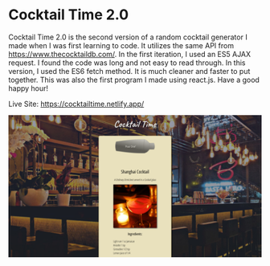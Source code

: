 # Cocktail Time 2.0

Cocktail Time 2.0 is the second version of a random cocktail generator I made when I was first learning to code. It utilizes the same API from https://www.thecocktaildb.com/. In the first iteration, I used an ES5 AJAX request. I found the code was long and not easy to read through. In this version, I used the ES6 fetch method. It is much cleaner and faster to put together. This was also the first program I made using react.js. Have a good happy hour!

Live Site: https://cocktailtime.netlify.app/

![Cocktail Time!](./src/images/cocktail-time.jpg)
